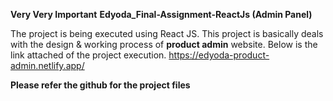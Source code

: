 **Very Very Important**
**Edyoda_Final-Assignment-ReactJs (Admin Panel)**

The project is being executed using React JS. This project is basically deals with the design & working process of **product admin** website.
Below is the link attached of the project execution.
https://edyoda-product-admin.netlify.app/

**Please refer the github for the project files**
